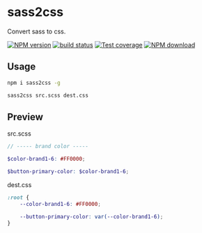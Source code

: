 # sass2css

Convert sass to css.

[![NPM version][npm-image]][npm-url]
[![build status][travis-image]][travis-url]
[![Test coverage][codecov-image]][codecov-url]
[![NPM download][download-image]][download-url]

[npm-image]: https://img.shields.io/npm/v/sass2css.svg?style=flat-square
[npm-url]: https://npmjs.org/package/sass2css
[travis-image]: https://img.shields.io/travis/no-repeat/sass2css.svg?style=flat-square
[travis-url]: https://travis-ci.org/no-repeat/sass2css
[codecov-image]: https://img.shields.io/codecov/c/github/no-repeat/sass2css.svg?style=flat-square
[codecov-url]: https://codecov.io/gh/no-repeat/sass2css
[download-image]: https://img.shields.io/npm/dm/sass2css.svg?style=flat-square
[download-url]: https://npmjs.org/package/sass2css

## Usage

```bash
npm i sass2css -g

sass2css src.scss dest.css
```


## Preview

src.scss

```scss
// ----- brand color -----

$color-brand1-6: #FF0000;

$button-primary-color: $color-brand1-6;

```

dest.css

```css
:root {
	--color-brand1-6: #FF0000;

	--button-primary-color: var(--color-brand1-6);
}
```

